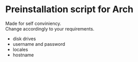 # Preinstallation script for Arch

Made for self conviniency.  
Change accordingly to your requirements.
* disk drives
* username and password
* locales
* hostname
